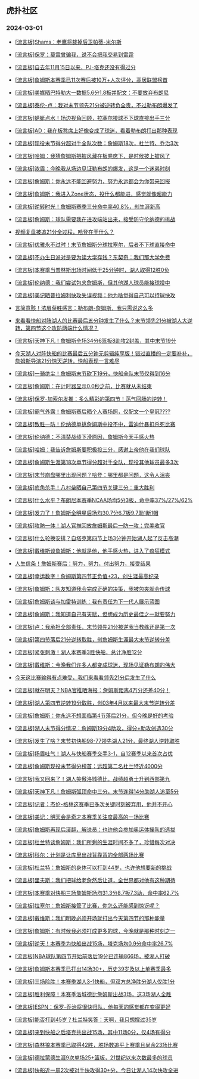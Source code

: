 ## 虎扑社区 
### 2024-03-01

+ [[流言板]Shams：老鹰将裁掉后卫帕蒂-米尔斯](https://bbs.hupu.com/625019943.html)

+ [[流言板]保罗：莫雷曾骗我，说不会把我交易到雷霆](https://bbs.hupu.com/625019294.html)

+ [[流言板]自去年11月15日以来，PJ-塔克还没有得过分](https://bbs.hupu.com/625019342.html)

+ [[流言板]詹姆斯本赛季已11次赛后被10万+人次评分，高居联盟榜首](https://bbs.hupu.com/625017924.html)

+ [[流言板]美媒晒巴特勒大一数据5.6分1.8板并配文：不要放弃布朗尼](https://bbs.hupu.com/625018938.html)

+ [[流言板]泰伦-卢：我对末节领先21分被逆转负全责，不过勒布朗爆发了](https://bbs.hupu.com/625018390.html)

+ [[流言板]蜻蜓点水！场边视角回顾，拉塞尔接球不下球直接出手三分](https://bbs.hupu.com/625017045.html)

+ [[流言板]AD：我在板凳席上好像变成了球迷，看着勒布朗打出那种表现](https://bbs.hupu.com/625018824.html)

+ [[流言板]现役末节得分超对手全队次数：詹姆斯18次，杜兰特、乔治3次](https://bbs.hupu.com/625016785.html)

+ [[流言板]哈姆：我猜詹姆斯把披风藏在板凳席下，是时候披上披风了](https://bbs.hupu.com/625018984.html)

+ [[流言板]浓眉：今晚我从场边见证勒布朗的爆发，这是一个迷弟时刻](https://bbs.hupu.com/625019844.html)

+ [[流言板]詹姆斯：你永远不能回避努力，努力永远都会为你带来回报](https://bbs.hupu.com/625017074.html)

+ [[流言板]詹姆斯：我进入Zone状态，投什么都能进，感觉就像超能力](https://bbs.hupu.com/625016045.html)

+ [[流言板]逆转时光！詹姆斯赛季三分命中率40.8%，创生涯新高](https://bbs.hupu.com/625016228.html)

+ [[流言板]詹姆斯：球队需要我在进攻端站出来，接受防守伦纳德的挑战](https://bbs.hupu.com/625018151.html)

+ [视频复盘被追21分全过程，哈登在干什么？](https://bbs.hupu.com/625015575.html)

+ [[流言板]优雅永不过时！末节詹姆斯分球拉塞尔，后者不下球直接命中](https://bbs.hupu.com/625015445.html)

+ [[流言板]不办生日派对是要为读大学存钱？东契奇：我们那大学免费](https://bbs.hupu.com/625019522.html)

+ [[流言板]本赛季当普林斯出场时间低于25分钟时，湖人取得12胜0负](https://bbs.hupu.com/625014678.html)

+ [[流言板]伦纳德：我们尝试包夹詹姆斯，但其他湖人球员能接球投中](https://bbs.hupu.com/625017542.html)

+ [[流言板]美记晒普拉姆利快攻失误视频：他为啥觉得自己可以持球快攻](https://bbs.hupu.com/625014599.html)

+ [言简意赅！浓眉获胜感言：勒布朗-詹姆斯，我只需说这么多](https://bbs.hupu.com/625014987.html)

+ [来看看快船对阵湖人的比赛最后五分钟发生了什么？末节领先21分被湖人大逆转，第四节这个攻防两端什么情况？](https://bbs.hupu.com/625014755.html)

+ [[流言板]天神下凡！詹姆斯全场34分6篮板8助攻2封盖，其中末节19分](https://bbs.hupu.com/625011708.html)

+ [今天湖人对阵快船的比赛最后五分钟无剪辑纯享版！错过直播的一定要补补，詹姆斯导演21分惊天逆转，快船表现一言难尽](https://bbs.hupu.com/625013431.html)

+ [[流言板]一骑绝尘！詹姆斯末节砍下19分，快船全队末节仅得到16分](https://bbs.hupu.com/625012224.html)

+ [[流言板]詹姆斯：在计时器显示0.0秒之前，比赛就从未结束](https://bbs.hupu.com/625015064.html)

+ [[流言板]保罗-加索尔发推：多么精彩的第四节！荡气回肠的逆转！](https://bbs.hupu.com/625016884.html)

+ [[流言板]霸气外露！詹姆斯赛后晒个人赛场照，仅配文一个皇冠????](https://bbs.hupu.com/625017581.html)

+ [[流言板]致胜一防！伦纳德单挑詹姆斯中投不中，雷迪什暴扣杀死比赛](https://bbs.hupu.com/625011450.html)

+ [[流言板]伦纳德：不清楚战绩下滑原因，詹姆斯今天手感火热](https://bbs.hupu.com/625017475.html)

+ [[流言板]哈姆：我告诉詹姆斯要积极投三分，感谢上帝他在我们球队](https://bbs.hupu.com/625019078.html)

+ [[流言板]詹姆斯生涯第18次单节得分超对手全队，现役其他球员最多3次](https://bbs.hupu.com/625013842.html)

+ [[流言板]末节崩盘哪里出现问题？哈登：哪里都是问题，这令人沮丧](https://bbs.hupu.com/625014343.html)

+ [[流言板]底角杀手！八村垒晒自己第四节关键三分：重大胜利](https://bbs.hupu.com/625017706.html)

+ [[流言板]什么水平？布朗尼本赛季NCAA场均5分3板，命中率37%/27%/62%](https://bbs.hupu.com/625010348.html)

+ [[流言板]发力了！詹姆斯全明星后场均30.7分6.7板9.7助1断1帽](https://bbs.hupu.com/625014032.html)

+ [[流言板]攻防一体！湖人官推回放詹姆斯最后一防一攻：完美收官](https://bbs.hupu.com/625020377.html)

+ [[流言板]什么轮换安排？自塔克第四节上场3分钟开始湖人起了反击高潮](https://bbs.hupu.com/625014285.html)

+ [[流言板]戴维斯谈詹姆斯：他就是他，他手感火热，进入了疯狂模式](https://bbs.hupu.com/625018687.html)

+ [人生信条！詹姆斯赛后：努力，努力，付出努力，接受结果](https://bbs.hupu.com/625014561.html)

+ [[流言板]幸运数字！詹姆斯第四节正负值+23，创生涯最高纪录](https://bbs.hupu.com/625014048.html)

+ [[流言板]詹姆斯：队友知道我会完成正确的决策，我被包夹就会传球](https://bbs.hupu.com/625017510.html)

+ [[流言板]詹姆斯谈与加雷特训练：我有责任为下一代人展示蓝图](https://bbs.hupu.com/625015464.html)

+ [[流言板]詹姆斯：我知道自己有天赋，但想成为历史最佳之一就要努力](https://bbs.hupu.com/625016840.html)

+ [[流言板]卢：我承担全部责任，末节领先21分被逆我当教练还是第一次](https://bbs.hupu.com/625013602.html)

+ [[流言板]第四节落后21分逆转取胜，创詹姆斯生涯最大末节逆转分差](https://bbs.hupu.com/625013684.html)

+ [[流言板]紧张刺激！湖人本赛季3胜快船，总计净胜12分](https://bbs.hupu.com/625015938.html)

+ [[流言板]戴维斯：今晚我们许多人都变成球迷，现场见证勒布朗的伟大](https://bbs.hupu.com/625020023.html)

+ [今天这比赛输得有点难受，我们来看看领先21分后发生了什么](https://bbs.hupu.com/625014132.html)

+ [[流言板]就在明天？NBA官推晒海报：詹姆斯距离4万分还差40分！](https://bbs.hupu.com/625013729.html)

+ [[流言板]湖人第四节逆转19分取胜，创03年4月以来最大末节逆转分差](https://bbs.hupu.com/625013613.html)

+ [[流言板]詹姆斯：你永远不想面临第4节落后21分，但今晚是好的考验](https://bbs.hupu.com/625017380.html)

+ [[流言板]湖人末节得分情况：詹姆斯19分4助攻，得分+助攻创造30分](https://bbs.hupu.com/625013330.html)

+ [[流言板]发生了啥？末节初快船98-77领先湖人21分，最终湖人逆转取胜](https://bbs.hupu.com/625013267.html)

+ [[流言板]扬眉吐气！湖人与快船赛季交手3-1，自12赛季以来首次占优](https://bbs.hupu.com/625012529.html)

+ [[流言板]詹姆斯现役末节得分榜首：远超第二名杜兰特近4000分](https://bbs.hupu.com/625012927.html)

+ [[流言板]我又回来了！湖人笑傲洛城德比，战绩超勇士升到西部第九](https://bbs.hupu.com/625011622.html)

+ [[流言板]天神下凡！詹姆斯弧顶命中三分，末节连得14分助湖人追至5分](https://bbs.hupu.com/625010653.html)

+ [[流言板]记者：杰伦-格林这赛季已多次关键时刻被弃用，他并不开心](https://bbs.hupu.com/625020382.html)

+ [[流言板]美记：明天会是奇才本赛季关注度最高的一场比赛](https://bbs.hupu.com/625021074.html)

+ [[流言板]詹姆斯再现后滚翻，解说员：也许他会参加奥运体操队的选拔](https://bbs.hupu.com/625020717.html)

+ [[流言板]杜兰特谈詹姆斯：我们所剩的生涯时间不多了，珍惜每次对决](https://bbs.hupu.com/625021222.html)

+ [[流言板]科尔：计划是让库里出战背靠背的全部两场比赛](https://bbs.hupu.com/625020751.html)

+ [[流言板]杜兰特：詹姆斯的身体可以打到44岁，也许他想要新的挑战](https://bbs.hupu.com/625021325.html)

+ [[流言板]里夫斯：我们把球给老詹然后让道，全世界都对他有这种期待](https://bbs.hupu.com/625021052.html)

+ [[流言板]本赛季对快船三场詹姆斯场均31.3分8.7板7.3助，命中率62.7%](https://bbs.hupu.com/625021225.html)

+ [[流言板]拉塞尔：詹姆斯接管了比赛，你怎么还能感到惊讶呢？](https://bbs.hupu.com/625020819.html)

+ [[流言板]戴维斯：我们明晚必须开场就打出今天第四节的那种能量](https://bbs.hupu.com/625020074.html)

+ [[流言板]詹姆斯：有时候我必须打成更多的球，今晚就是那种时刻之一](https://bbs.hupu.com/625017979.html)

+ [[流言板]逆天！本赛季为快船出战15场，塔克场均0.9分命中率26.7%](https://bbs.hupu.com/625021509.html)

+ [[流言板]NBA球队第四节开始前落后19分已连输866场，被湖人打破](https://bbs.hupu.com/625021707.html)

+ [[流言板]詹姆斯本赛季已打出14场30+，历史39岁及以上单赛季最多](https://bbs.hupu.com/625021402.html)

+ [[流言板]三场险胜！本赛季湖人3-1快船，但双方总净胜分湖人仅胜1分](https://bbs.hupu.com/625021436.html)

+ [[流言板]胜利保障！本赛季洛城德比詹姆斯出战3场，这3场湖人全胜](https://bbs.hupu.com/625021716.html)

+ [[流言板]ESPN：保罗-乔治将很快归队，他每天的感觉都在变得更好](https://bbs.hupu.com/625020806.html)

+ [[流言板]能否打到45岁？杜兰特笑答：天啊，我只想撑过35岁](https://bbs.hupu.com/625021363.html)

+ [[流言板]来到快船之后塔克共出战15场，其中11场0分，仅4场有得分](https://bbs.hupu.com/625021301.html)

+ [[流言板]森林狼本赛季已取得42胜，胜场数追平上赛季且尚余23场比赛](https://bbs.hupu.com/625020632.html)

+ [[流言板]德拉蒙德生涯9次单场25+篮板，21世纪以来次数最多的球员](https://bbs.hupu.com/625021205.html)

+ [[流言板]快船近一周2次被对手快攻得30+分，今日让湖人14次快攻全进](https://bbs.hupu.com/625020584.html)

